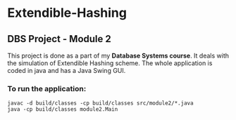 # Extendible-Hashing
## DBS Project - Module 2

This project is done as a part of my **Database Systems course**.
It deals with the simulation of Extendible Hashing scheme.
The whole application is coded in java and has a Java Swing GUI.

### To run the application:
```
javac -d build/classes -cp build/classes src/module2/*.java
java -cp build/classes module2.Main
```
